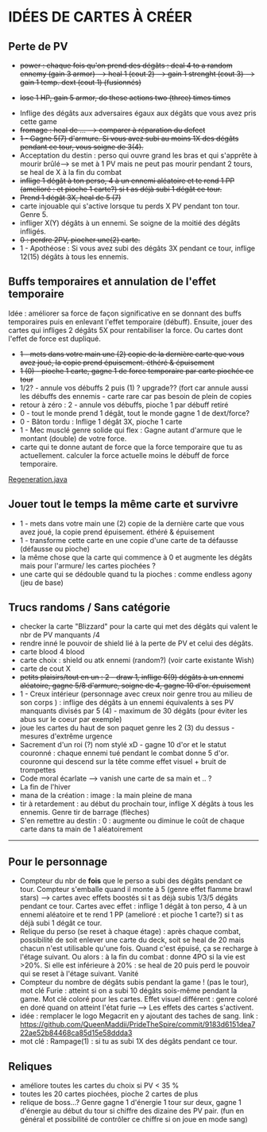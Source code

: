 # IDÉES DE CARTES À CRÉER

## Perte de PV
* ~~power : chaque fois qu'on prend des dégâts : deal 4 to a random ennemy (gain 3 armor)
  --> heal 1 (cout 2)
  --> gain 1 strenght (cout 3)   --> gain 1 temp. dext (cout 1) (fusionnés)~~
- ~~lose 1 HP, gain 5 armor, do these actions two (three) times times~~
* Inflige des dégâts aux adversaires égaux aux dégâts que vous avez pris cette game
* ~~fromage : heal de ... --> comparer à réparation du defect~~
* ~~1 - Gagne 5(7) d'armure. Si vous avez subi au moins 1X des dégâts pendant ce tour, vous soigne de 3(4).~~
* Acceptation du destin : perso qui ouvre grand les bras et qui s'apprête à mourir brûlé--> se met à 1 PV mais ne peut pas mourir pendant 2 tours, se heal de X à la fin du combat
* ~~inflige 1 dégât à ton perso, 4 à un ennemi aléatoire et te rend 1 PP (amelioré : et pioche 1 carte?) si t as déjà subi 1 dégât ce tour.~~
* ~~Prend 1 dégât 3X, heal de 5 (7)~~
* carte injouable qui s'active lorsque tu perds X PV pendant ton tour. Genre 5.
* infliger X(Y) dégâts à un ennemi. Se soigne de la moitié des dégâts infligés.
* ~~0 : perdre 2PV, piocher une(2) carte.~~
* 1 - Apothéose : Si vous avez subi des dégâts 3X pendant ce tour, inflige 12(15) dégâts à tous les ennemis.



## Buffs temporaires et annulation de l'effet temporaire
Idée : améliorer sa force de façon significative en se donnant des buffs temporaires puis en enlevant l'effet temporaire (débuff). Ensuite, jouer des cartes qui infliges 2 dégâts 5X pour rentabiliser la force. Ou cartes dont l'effet de force est dupliqué.
* ~~1 - mets dans votre main une (2) copie de la dernière carte que vous avez joué, la copie prend épuisement. éthéré & épuisement~~
* ~~1 (0) - pioche 1 carte, gagne 1 de force temporaire par carte piochée ce tour~~
* 1/2? - annule vos débuffs 2 puis (1) ? upgrade?? (fort car annule aussi les débuffs des ennemis - carte rare car pas besoin de plein de copies
*  retour à zéro : 2 - annule vos débuffs, pioche 1 par débuff retiré
* 0 - tout le monde prend 1 dégât, tout le monde gagne 1 de dext/force?
* 0 - Bâton tordu : Inflige 1 dégât 3X, pioche 1 carte
* 1 - Mec musclé genre solide qui flex : Gagne autant d'armure que le montant (double) de votre force.
* carte qui te donne autant de force que la force temporaire que tu as actuellement. calculer la force actuelle moins le débuff de force temporaire.


[Regeneration.java](src%2Fmain%2Fjava%2Fbloodandhell%2Fcards%2FPowers%2FRegeneration.java)



## Jouer tout le temps la même carte et survivre
* 1 - mets dans votre main une (2) copie de la dernière carte que vous avez joué, la copie prend épuisement. éthéré & épuisement
* 1 - transforme cette carte en une copie d'une carte de ta défausse (défausse ou pioche)
* la même chose que la carte qui commence à 0 et augmente les dégâts mais pour l'armure/ les cartes piochées ?
* une carte qui se dédouble quand tu la pioches : comme endless agony (jeu de base)






## Trucs randoms / Sans catégorie
* checker la carte "Blizzard" pour la carte qui met des dégâts qui valent le nbr de PV manquants /4
* rendre inné le pouvoir de shield lié à la perte de PV et celui des dégâts.
* carte blood 4 blood
* carte choix : shield ou atk ennemi (random?) (voir carte existante Wish)
* carte de cout X
* ~~petits plaisirs/tout en un : 2 - draw 1, inflige 6(9) dégâts à un ennemi aléatoire, gagne 5/8 d'armure, soigne de 4, gagne 10 d'or. épuisement~~
* 1 - Creux intérieur (personnage avec creux noir genre trou au milieu de son corps ) : inflige des dégâts à un ennemi équivalents à ses PV manquants divisés par 5 (4) - maximum de 30 dégâts (pour éviter les abus sur le coeur par exemple)
* joue les cartes du haut de son paquet genre les 2 (3) du dessus - mesures d'extrême urgence 
* Sacrement d'un roi (?) nom stylé xD - gagne 10 d'or et le statut couronné : chaque ennemi tué pendant le combat donne 5 d'or. couronne qui descend sur la tête comme effet visuel + bruit de trompettes
* Code moral écarlate --> vanish une carte de sa main et .. ?
* La fin de l'hiver
* mana de la création : image : la main pleine de mana
* tir à retardement : au début du prochain tour, inflige X dégâts à tous les ennemis. Genre tir de barrage (flèches)
* S'en remettre au destin : 0 : augmente ou diminue le coût de chaque carte dans ta main de 1 aléatoirement




---
## Pour le personnage
* Compteur du nbr de **fois** que le perso a subi des dégâts pendant ce tour. Compteur s'emballe quand il monte à 5 (genre effet flamme brawl stars) --> cartes avec effets boostés si t as déjà subis 1/3/5 dégâts pendant ce tour. Cartes avec effet : inflige 1 dégât à ton perso, 4 à un ennemi aléatoire et te rend 1 PP (amelioré : et pioche 1 carte?) si t as déjà subi 1 dégât ce tour.
* Relique du perso (se reset à chaque étage) : après chaque combat, possibilité de soit enlever une carte du deck, soit se heal de 20 mais chacun n'est utilisable qu'une fois. Quand c'est épuisé, ça se recharge à l'étage suivant. Ou alors : 
à la fin du combat : donne 4PO si la vie est >20%. Si elle est inférieure à 20% : se heal de 20 puis perd le pouvoir qui se reset à l'étage suivant. Vanité
* Compteur du nombre de dégâts subis pendant la game ! (pas le tour), mot clé Furie : atteint si on a subi 10 dégâts sois-même pendant la game. Mot clé coloré pour les cartes. Effet visuel différent : genre coloré en doré quand on atteint l'état furie --> Les effets des cartes s'activent.
* idée : remplacer le logo Megacrit en y ajoutant des taches de sang. link : https://github.com/QueenMaddii/PrideTheSpire/commit/9183d6151dea722ae52b84468ca85d15e58ddda3
* mot clé : Rampage(1) : si tu as subi 1X des dégâts pendant ce tour.

## Reliques
* améliore toutes les cartes du choix si PV < 35 %
* toutes les 20 cartes piochées, pioche 2 cartes de plus
* relique de boss...? Genre gagne 1 d'énergie 1 tour sur deux, gagne 1 d'énergie au début du tour si chiffre des dizaine des PV pair. (fun en général et possibilité de contrôler ce chiffre si on joue en mode sang)
